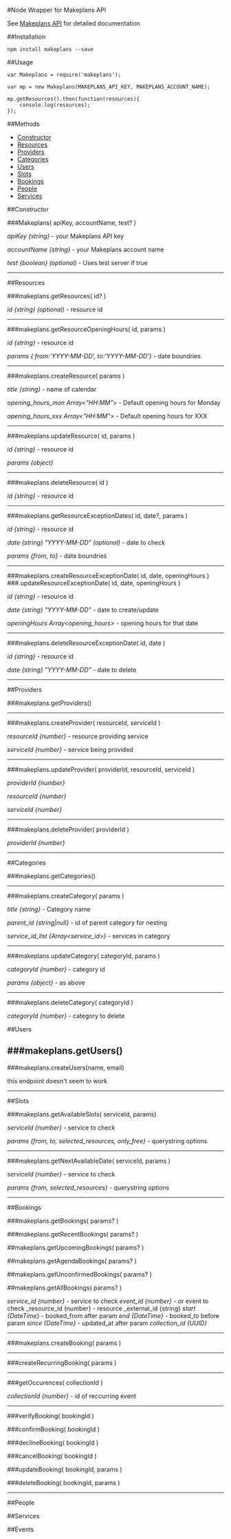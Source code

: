 #Node Wrapper for Makeplans API

See [Makeplans API](https://github.com/makeplans/makeplans-api) for detailed documentation

##Installation
```
npm install makeplans --save
```

##Usage
```
var Makeplans = require('makeplans');

var mp = new Makeplans(MAKEPLANS_API_KEY, MAKEPLANS_ACCOUNT_NAME);

mp.getResources().then(function(resources){
    console.log(resources);
});
```

##Methods
- [Constructor](#Constructor)
- [Resources](#Resources)
- [Providers](#Providers)
- [Categories](#Categories)
- [Users](#Users)
- [Slots](#Slots)
- [Bookings](#Bookings)
- [People](#People)
- [Services](#Services)

##Constructor

###Makeplans( apiKey, accountName, test? )

_apiKey {string}_ - your Makeplans API key

_accountName {string}_ - your Makeplans account name

_test {boolean} (optional)_ - Uses test server if true

---
##Resources

###makeplans.getResources( id? )

_id {string} (optional)_ - resource id    

---

###makeplans.getResourceOpeningHours( id, params )

_id {string}_ - resource id

_params { from:'YYYY-MM-DD', to:'YYYY-MM-DD'}_ - date boundries

---
###makeplans.createResource( params )
    
_title	{string}_ - name of calendar

_opening\_hours\_mon Array<"HH:MM">_ - Default opening hours for Monday

_opening\_hours\_xxx Array<"HH:MM">_ - Default opening hours for XXX
   
--- 
###makeplans.updateResource( id, params )    
    
_id {string}_ - resource id

_params {object}_

---
###makeplans.deleteResource( id )
    
_id {string}_ - resource id

---
###makeplans.getResourceExceptionDates( id, date?, params )
    
_id {string}_ - resource id

_date {string} "YYYY-MM-DD" (optional)_ - date to check 

_params {from, to}_ - date boundries

---
###makeplans.createResourceExceptionDate( id, date, openingHours )
###.updateResourceExceptionDate( id, date, openingHours )
    
_id {string}_ - resource id

_date {string} "YYYY-MM-DD"_ - date to create/update

_openingHours Array<opening_hours>_ - opening hours for that date

---
###makeplans.deleteResourceExceptionDate( id, date )
    
_id {string}_ - resource id

_date {string} "YYYY-MM-DD"_ - date to delete

---
##Providers

###makeplans.getProviders()

---
    
###makeplans.createProvider( resourceId, serviceId )
    
_resourceId {number}_ - resource providing service

_serviceId {number}_ - service being provided

---

###makeplans.updateProvider( providerId, resourceId, serviceId )

_providerId {number}_

_resourceId {number}_ 

_serviceId {number}_

---

###makeplans.deleteProvider( providerId )

_providerId {number}_

---

##Categories

###makeplans.getCategories()

---

###makeplans.createCategory( params )

_title {string}_ - Category name

_parent\_id {string|null}_ - id of parent category for nesting

_service\_id\_list {Array<service\_id>}_ - services in category

---

###makeplans.updateCategory( categoryId, params )

_categoryId {number}_ - category id

_params {object}_ - as above

---

###makeplans.deleteCategory( categoryId )

_categoryId {number}_ - category to delete

##Users

###makeplans.getUsers()
---

###makeplans.createUsers(name, email)

this endpoint doesn't seem to work

---

##Slots

###makeplans.getAvailableSlots( serviceId, params)

_serviceId {number}_ - service to check

_params {from, to, selected\_resources, only\_free}_ - querystring options

---

###makeplans.getNextAvailableDate( serviceId, params )

_serviceId {number}_ - service to check

_params {from, selected\_resources}_ - querystring options

---

##Bookings

###makeplans.getBookings( params? )

###makeplans.getRecentBookings( params? )

##makeplans.getUpcomingBookings( params? )

##makeplans.getAgendaBookings( params? )

##makeplans.getUnconfirmedBookings( params? )

##makeplans.getAllBookings( params? )

_service\_id {number}_ - service to check
_event\_id {number}_ - or event to check
_resource\_id {number} - resource
_external\_id {string}
_start	{DateTime}_ - booked_from after param
_end {DateTime}_ - booked_to before param
_since {DateTime}_ - updated_at after param
_collection\_id	{UUID}_

---

###makeplans.createBooking( params )

---

###createRecurringBooking( params )

---

###getOccurences( collectionId )

_collectionId {number}_ - id of reccurring event

---

###verifyBooking( bookingId )

###confirmBooking( bookingId )

###declineBooking( bookingId )

###cancelBooking( bookingId )

###updateBooking( bookingId, params )

###deleteBooking( bookingId, params )

---

##People

##Services

##Events